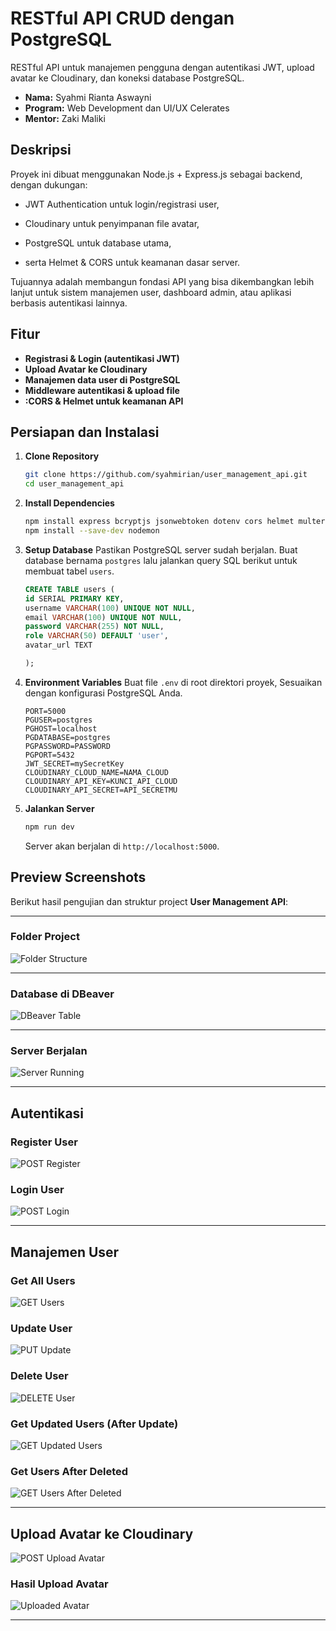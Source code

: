 # RESTful API CRUD dengan PostgreSQL

RESTful API untuk manajemen pengguna dengan autentikasi JWT, upload avatar ke Cloudinary, dan koneksi database PostgreSQL.

- **Nama:** Syahmi Rianta Aswayni
- **Program:** Web Development dan UI/UX Celerates
- **Mentor:** Zaki Maliki

## Deskripsi 

Proyek ini dibuat menggunakan Node.js + Express.js sebagai backend, dengan dukungan:

- JWT Authentication untuk login/registrasi user,

- Cloudinary untuk penyimpanan file avatar,

- PostgreSQL untuk database utama,

- serta Helmet & CORS untuk keamanan dasar server.

Tujuannya adalah membangun fondasi API yang bisa dikembangkan lebih lanjut untuk sistem manajemen user, dashboard admin, atau aplikasi berbasis autentikasi lainnya.

## Fitur 

- **Registrasi & Login (autentikasi JWT)**  
- **Upload Avatar ke Cloudinary**
- **Manajemen data user di PostgreSQL**  
- **Middleware autentikasi & upload file**  
- **:CORS & Helmet untuk keamanan API**  

## Persiapan dan Instalasi

1.  **Clone Repository**
    ```bash
    git clone https://github.com/syahmirian/user_management_api.git
    cd user_management_api
    ```

2.  **Install Dependencies**
    ```bash
    npm install express bcryptjs jsonwebtoken dotenv cors helmet multer cloudinary streamifier pg
    npm install --save-dev nodemon
    ```

3.  **Setup Database**
    Pastikan PostgreSQL server sudah berjalan. Buat database bernama `postgres` lalu jalankan query SQL berikut untuk membuat tabel `users`.
    ```sql
    CREATE TABLE users (
    id SERIAL PRIMARY KEY,
    username VARCHAR(100) UNIQUE NOT NULL,
    email VARCHAR(100) UNIQUE NOT NULL,
    password VARCHAR(255) NOT NULL,
    role VARCHAR(50) DEFAULT 'user',
    avatar_url TEXT

    );
    ```

4.  **Environment Variables**
    Buat file `.env` di root direktori proyek, Sesuaikan dengan konfigurasi PostgreSQL Anda.
    ```env
    PORT=5000
    PGUSER=postgres
    PGHOST=localhost
    PGDATABASE=postgres
    PGPASSWORD=PASSWORD
    PGPORT=5432
    JWT_SECRET=mySecretKey
    CLOUDINARY_CLOUD_NAME=NAMA_CLOUD
    CLOUDINARY_API_KEY=KUNCI_API_CLOUD
    CLOUDINARY_API_SECRET=API_SECRETMU

    ```

5.  **Jalankan Server**
    ```bash
    npm run dev
    ```
    Server akan berjalan di `http://localhost:5000`.

## Preview Screenshots

Berikut hasil pengujian dan struktur project **User Management API**:

---

### Folder Project
![Folder Structure](./assets/FOLDER.png)

---

### Database di DBeaver
![DBeaver Table](./assets/DBEAVER_TABLE.png)

---

### Server Berjalan
![Server Running](./assets/SERVER.png)

---

## Autentikasi

### Register User
![POST Register](./assets/POST_REGIST.png)

### Login User
![POST Login](./assets/POST_LOGIN.png)

---

## Manajemen User

### Get All Users
![GET Users](./assets/GET_USERS.png)

### Update User
![PUT Update](./assets/PUT_UPDATE.png)

### Delete User
![DELETE User](./assets/DELETE_USER.png)

### Get Updated Users (After Update)
![GET Updated Users](./assets/GET_UPDATED_USERS.png)

### Get Users After Deleted
![GET Users After Deleted](./assets/GET_USERS_AFTER_DELETED.png)

---

## Upload Avatar ke Cloudinary
![POST Upload Avatar](./assets/POST_USER_AVATAR.png)

### Hasil Upload Avatar
![Uploaded Avatar](./assets/UPLOADED.png)

---


